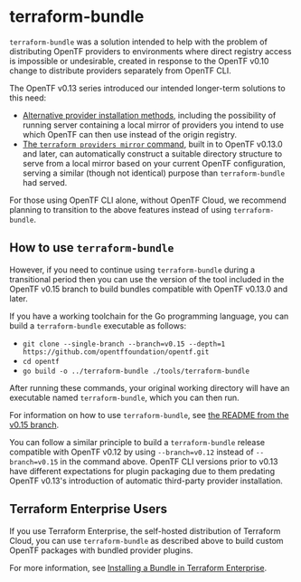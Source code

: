 # terraform-bundle

`terraform-bundle` was a solution intended to help with the problem
of distributing OpenTF providers to environments where direct registry
access is impossible or undesirable, created in response to the OpenTF v0.10
change to distribute providers separately from OpenTF CLI.

The OpenTF v0.13 series introduced our intended longer-term solutions
to this need:

* [Alternative provider installation methods](https://www.terraform.io/docs/cli/config/config-file.html#provider-installation),
  including the possibility of running server containing a local mirror of
  providers you intend to use which OpenTF can then use instead of the
  origin registry.
* [The `terraform providers mirror` command](https://www.terraform.io/docs/cli/commands/providers/mirror.html),
  built in to OpenTF v0.13.0 and later, can automatically construct a
  suitable directory structure to serve from a local mirror based on your
  current OpenTF configuration, serving a similar (though not identical)
  purpose than `terraform-bundle` had served.

For those using OpenTF CLI alone, without OpenTF Cloud, we recommend
planning to transition to the above features instead of using
`terraform-bundle`.

## How to use `terraform-bundle`

However, if you need to continue using `terraform-bundle`
during a transitional period then you can use the version of the tool included
in the OpenTF v0.15 branch to build bundles compatible with
OpenTF v0.13.0 and later.

If you have a working toolchain for the Go programming language, you can
build a `terraform-bundle` executable as follows:

* `git clone --single-branch --branch=v0.15 --depth=1 https://github.com/opentffoundation/opentf.git`
* `cd opentf`
* `go build -o ../terraform-bundle ./tools/terraform-bundle`

After running these commands, your original working directory will have an
executable named `terraform-bundle`, which you can then run.


For information
on how to use `terraform-bundle`, see
[the README from the v0.15 branch](https://github.com/opentffoundation/opentf/blob/v0.15/tools/terraform-bundle/README.md).

You can follow a similar principle to build a `terraform-bundle` release
compatible with OpenTF v0.12 by using `--branch=v0.12` instead of
`--branch=v0.15` in the command above. OpenTF CLI versions prior to
v0.13 have different expectations for plugin packaging due to them predating
OpenTF v0.13's introduction of automatic third-party provider installation.

## Terraform Enterprise Users

If you use Terraform Enterprise, the self-hosted distribution of
Terraform Cloud, you can use `terraform-bundle` as described above to build
custom OpenTF packages with bundled provider plugins.

For more information, see
[Installing a Bundle in Terraform Enterprise](https://github.com/opentffoundation/opentf/blob/v0.15/tools/terraform-bundle/README.md#installing-a-bundle-in-terraform-enterprise).
